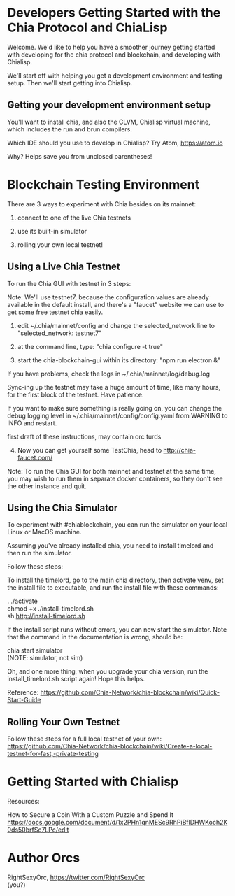 # Developers Getting Started with the Chia Protocol and ChiaLisp

Welcome. We'd like to help you have a smoother journey getting started with developing for the chia protocol and blockchain, and developing with Chialisp.

We'll start off with helping you get a development environment and testing setup. Then we'll start getting into Chialisp.


## Getting your development environment setup

You'll want to install chia, and also the CLVM, Chialisp virtual machine, which includes the run and brun compilers.

Which IDE should you use to develop in Chialisp?
Try Atom, https://atom.io

Why? Helps save you from unclosed parentheses!

# Blockchain Testing Environment

There are 3 ways to experiment with Chia besides on its mainnet:

1) connect to one of the live Chia testnets

2) use its built-in simulator

3) rolling your own local testnet!


## Using a Live Chia Testnet

To run the Chia GUI with testnet in 3 steps:

Note: We'll use testnet7, because the configuration values are already available in the default install, and there's
a "faucet" website we can use to get some free testnet chia easily.

1) edit ~/.chia/mainnet/config and change the selected_network line to "selected_network: testnet7"

2) at the command line, type: "chia configure -t true"

3) start the chia-blockchain-gui within its directory: "npm run electron &"

If you have problems, check the logs in ~/.chia/mainnet/log/debug.log

Sync-ing up the testnet may take a huge amount of time, like many hours, for the first block of the testnet. Have patience.

If you want to make sure something is really going on, you can change the debug logging level in ~/.chia/mainnet/config/config.yaml from WARNING to INFO and restart.

first draft of these instructions, may contain orc turds

4) Now you can get yourself some TestChia, head to http://chia-faucet.com/


Note: To run the Chia GUI for both mainnet and testnet at the same time, you may wish to run them in separate docker containers, so they don't see the other instance and quit.


## Using the Chia Simulator

To experiment with #chiablockchain, you can run the simulator on your local Linux or MacOS machine.

Assuming you've already installed chia, you need to install timelord and then run the simulator.

Follow these steps:

To install the timelord, go to the main chia directory, then activate venv, set the install file to executable, and run the install file with these commands:

. ./activate  
chmod +x ./install-timelord.sh  
sh http://install-timelord.sh  

If the install script runs without errors, you can now start the simulator. Note that the command in the documentation is wrong, should be:

chia start simulator  
(NOTE: simulator, not sim)

Oh, and one more thing, when you upgrade your chia version, run the install_timelord.sh script again! Hope this helps.


Reference:
https://github.com/Chia-Network/chia-blockchain/wiki/Quick-Start-Guide


## Rolling Your Own Testnet

Follow these steps for a full local testnet of your own:
https://github.com/Chia-Network/chia-blockchain/wiki/Create-a-local-testnet-for-fast,-private-testing


# Getting Started with Chialisp

Resources:

How to Secure a Coin With a Custom Puzzle and Spend It
https://docs.google.com/document/d/1x2PHn1qnMESc9RhPiBflDHWKoch2K0ds50brfSc7LPc/edit


# Author Orcs

RightSexyOrc, https://twitter.com/RightSexyOrc  
(you?)
